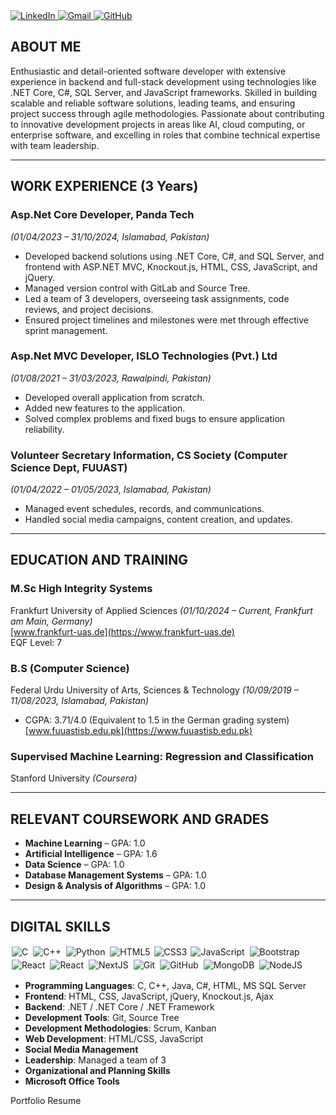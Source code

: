 
 <div>
    <a href="https://www.linkedin.com/in/mohsin-ayoub/" target="_blank">
      <img src="https://img.shields.io/badge/LinkedIn-0077B5?style=for-the-badge&logo=linkedin&logoColor=white" alt="LinkedIn">
    </a>
    <a href="mailto:rajputvishal33876@gmail.com" target="_blank">
      <img src="https://img.shields.io/badge/Gmail-D14836?style=for-the-badge&logo=gmail&logoColor=white" alt="Gmail">
    </a>
    <a href="https://github.com/mohsinayoub" target="_blank">
      <img src="https://img.shields.io/badge/GitHub-181717?style=for-the-badge&logo=github&logoColor=white" alt="GitHub">
    </a>
  </div>
  
## ABOUT ME
Enthusiastic and detail-oriented software developer with extensive experience in backend and full-stack development using technologies like .NET Core, C#, SQL Server, and JavaScript frameworks. Skilled in building scalable and reliable software solutions, leading teams, and ensuring project success through agile methodologies. Passionate about contributing to innovative development projects in areas like AI, cloud computing, or enterprise software, and excelling in roles that combine technical expertise with team leadership.

---

## WORK EXPERIENCE (3 Years)

### Asp.Net Core Developer, Panda Tech  
*(01/04/2023 – 31/10/2024, Islamabad, Pakistan)*  
- Developed backend solutions using .NET Core, C#, and SQL Server, and frontend with ASP.NET MVC, Knockout.js, HTML, CSS, JavaScript, and jQuery.  
- Managed version control with GitLab and Source Tree.  
- Led a team of 3 developers, overseeing task assignments, code reviews, and project decisions.  
- Ensured project timelines and milestones were met through effective sprint management.  

### Asp.Net MVC Developer, ISLO Technologies (Pvt.) Ltd  
*(01/08/2021 – 31/03/2023, Rawalpindi, Pakistan)*  
- Developed overall application from scratch.  
- Added new features to the application.  
- Solved complex problems and fixed bugs to ensure application reliability.  

### Volunteer Secretary Information, CS Society (Computer Science Dept, FUUAST)  
*(01/04/2022 – 01/05/2023, Islamabad, Pakistan)*  
- Managed event schedules, records, and communications.  
- Handled social media campaigns, content creation, and updates.  

---

## EDUCATION AND TRAINING

### M.Sc High Integrity Systems  
Frankfurt University of Applied Sciences *(01/10/2024 – Current, Frankfurt am Main, Germany)*  
[www.frankfurt-uas.de](https://www.frankfurt-uas.de)  
EQF Level: 7  

### B.S (Computer Science)  
Federal Urdu University of Arts, Sciences & Technology *(10/09/2019 – 11/08/2023, Islamabad, Pakistan)*  
- CGPA: 3.71/4.0 (Equivalent to 1.5 in the German grading system)  
[www.fuuastisb.edu.pk](https://www.fuuastisb.edu.pk)  

### Supervised Machine Learning: Regression and Classification  
Stanford University *(Coursera)*  

---

## RELEVANT COURSEWORK AND GRADES
- **Machine Learning** – GPA: 1.0  
- **Artificial Intelligence** – GPA: 1.6  
- **Data Science** – GPA: 1.0  
- **Database Management Systems** – GPA: 1.0  
- **Design & Analysis of Algorithms** – GPA: 1.0  

---

## DIGITAL SKILLS
<img alt="C" src="https://img.shields.io/badge/c%20-%2300599C.svg?&style-for-the-badge&logo=c&logoColor white" style="margin: 2px;"/> <img alt="C++" style="margin:2px;"
src="https://img.shields.io/badge/c++%20-%2300599C.svg?&style-for-the-badge&logo=c%2B%2B&ogoColor=white"/> <img alt="Python" src="https://img.shields.io/badge/python%20-%2314354C.svg?&style-for-the-badge&logo=python&logoColor=white" style="margin:2px;"/>
<img alt="HTML5" src="https://img.shields.io/static/v1?style-for-the-badge&message=HTML5&color=E34F26&logo=HTML5&logoColor=FFFFFF&label=" style="margin: 2px;"/>
<img alt="CSS3" src="https://img.shields.io/badge/css3%20-%231572B6.svg?&style-for-the-badge&logo=css3&logoColor=white" />
<img alt="JavaScript" src="https://img.shields.io/badge/javascript%20-%23323330.svg?&style-for-the-badge&logo-javascript&logoColor=%23F7DF1E" style="margin: 2px;"/>
<img alt="Bootstrap" src="https://img.shields.io/badge/bootstrap%20-%23563D7C.svg?&style-for-the-badge&logo-bootstrap&logoColor=white"
style="margin: 2px;"/>
<img alt="React" src="https://img.shields.io/badge/react%20-%2320232a.svg?&style-for-the-badge&logo-react&logoColor=%2361DAFB" style="margin: 2px;"/>
<img alt="React" src="https://img.shields.io/badge/react%20-%2320232a.svg?&style-for-the-badge&logo-react&logoColor=%2361DAFB"
style="margin: 2px;"/>
<img alt="NextJS" 
src="https://img.shields.io/static/v1?style-for-the-badge&message=Next]S&color=000000&logo=Next.js&logoColor=FFFFFF&label=" style="margin: 2px;"/>
<img alt="Git" src="https://img.shields.io/badge/git%20-%23F05033.svg?&style-for-the-badge&logo=git&logoColor=white" style="margin:2px;"/> <img alt="GitHub"
src="https://img.shields.io/badge/github%20-%23121011.svg?&style-for-the-badge&logo-github&logoColor=white"
style="margin:2px;"/>
<img alt="MongoDB" src="https://img.shields.io/badge/MongoDB-X234ea94b.svg?&style-for-the-badge&logo-mongodb&logoColor=white" style="margin: 2px;"/>
<img alt="NodeJS" src="https://img.shields.io/badge/node.js%20-%23438530.svg?&style-for-the-badge&logo=node.js&logoColor=white" style="margin:2px;"/>
- **Programming Languages**: C, C++, Java, C#, HTML, MS SQL Server  
- **Frontend**: HTML, CSS, JavaScript, jQuery, Knockout.js, Ajax  
- **Backend**: .NET / .NET Core / .NET Framework  
- **Development Tools**: Git, Source Tree  
- **Development Methodologies**: Scrum, Kanban  
- **Web Development**: HTML/CSS, JavaScript  
- **Social Media Management**  
- **Leadership**: Managed a team of 3  
- **Organizational and Planning Skills**  
- **Microsoft Office Tools**  

Portfolio Resume
